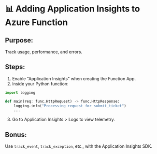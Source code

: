 # 📊 Adding Application Insights to Azure Function

## Purpose:
Track usage, performance, and errors.

## Steps:
1. Enable "Application Insights" when creating the Function App.
2. Inside your Python function:
```python
import logging

def main(req: func.HttpRequest) -> func.HttpResponse:
    logging.info("Processing request for submit_ticket")
    ...
```
3. Go to Application Insights > Logs to view telemetry.

## Bonus:
Use `track_event`, `track_exception`, etc., with the Application Insights SDK.
